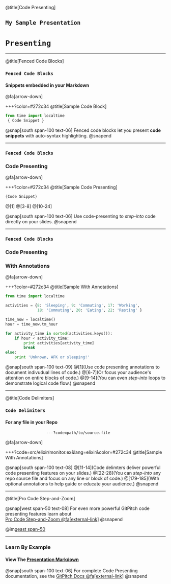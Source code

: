 @title[Code Presenting]
## `My Sample Presentation`
# `Presenting`

---
@title[Fenced Code Blocks]

### `Fenced Code Blocks`
#### Snippets embedded in your Markdown 

@fa[arrow-down]

+++?color=#272c34
@title[Sample Code Block]

```python
from time import localtime
 { Code Snippet }
```

@snap[south span-100 text-06]
Fenced code blocks let you present **code snippets** with auto-syntax highlighting.
@snapend

---

### `Fenced Code Blocks`
### Code Presenting

@fa[arrow-down]

+++?color=#272c34
@title[Sample Code Presenting]

```go
{Code Snippet}
```


@[1]
@[3-8]
@[10-24]

@snap[south span-100 text-06]
Use code-presenting to *step-into* code directly on your slides.
@snapend


---

### `Fenced Code Blocks`
### Code Presenting
### With Annotations

@fa[arrow-down]

+++?color=#272c34
@title[Sample With Annotations]

```python
from time import localtime

activities = {8: 'Sleeping', 9: 'Commuting', 17: 'Working',
              18: 'Commuting', 20: 'Eating', 22: 'Resting' }

time_now = localtime()
hour = time_now.tm_hour

for activity_time in sorted(activities.keys()):
    if hour < activity_time:
        print activities[activity_time]
        break
else:
    print 'Unknown, AFK or sleeping!'
```

@snap[south span-100 text-09]
@[1](Use code presenting annotations to document indivudual lines of code.)
@[6-7](Or focus your audience's attention on entire blocks of code.)
@[9-14](You can even *step-into* loops to demonstrate logical code flow.) 
@snapend

---
@title[Code Delimiters]

### `Code Delimiters`
#### For any file in your Repo

```
                  ---?code=path/to/source.file
```

@fa[arrow-down]

+++?code=src/elixir/monitor.ex&lang=elixir&color=#272c34
@title[Sample With Annotations]

@snap[south span-100 text-08]
@[11-14](Code delimters deliver powerful code presenting features on your slides.)
@[22-28](You can *step-into* any repo source file and focus on any line or block of code.)
@[179-185](With optional annotations to help guide or educate your audience.)
@snapend

---
@title[Pro Code Step-and-Zoom]

@snap[west span-50 text-08]
For even more powerful GitPitch code presenting features learn 
about<br>[Pro Code Step-and-Zoom @fa[external-link]](https://gitpitch.com/docs/code-features/pro-code-zoom)
@snapend

@img[east span-50](assets/img/pro-code-step-and-zoom.gif)

---

### Learn By Example
#### View The [Presentation Markdown](https://github.com/gitpitch/code-presenting/blob/master/PITCHME.md)

@snap[south span-100 text-06]
For complete Code Presenting documentation, see the [GitPitch Docs @fa[external-link]](https://gitpitch.com/docs/code-features)
@snapend
